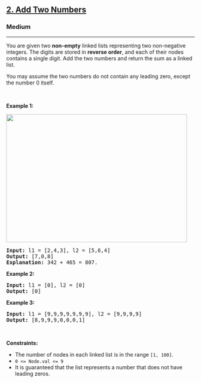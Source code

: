 <h2><a href="https://leetcode.com/problems/add-two-numbers/">2. Add Two Numbers</a></h2><h3>Medium</h3><hr><div><p>You are given two <strong><span class="wiseone-analysis-result wiseone-analysis-result-entity">non-empty</span></strong> <span class="wiseone-analysis-result wiseone-analysis-result-entity">linked lists</span> representing two <span class="wiseone-analysis-result wiseone-analysis-result-entity">non-negative integers</span>. The digits are stored in <strong>reverse order</strong>, and each of their nodes contains a single digit. Add the two numbers and return the sum&nbsp;as a <span class="wiseone-analysis-result wiseone-analysis-result-entity">linked list</span>.</p>

<p>You may assume the two numbers do not contain any leading zero, except the number 0 itself.</p>

<p>&nbsp;</p>
<p><strong class="example">Example 1:</strong></p>
<img alt="" src="https://assets.leetcode.com/uploads/2020/10/02/addtwonumber1.jpg" style="width: 483px; height: 342px;">
<pre><strong>Input:</strong> l1 = [2,4,3], l2 = [5,6,4]
<strong>Output:</strong> [7,0,8]
<strong>Explanation:</strong> 342 + 465 = 807.
</pre>

<p><strong class="example">Example 2:</strong></p>

<pre><strong>Input:</strong> l1 = [0], l2 = [0]
<strong>Output:</strong> [0]
</pre>

<p><strong class="example">Example 3:</strong></p>

<pre><strong>Input:</strong> l1 = [9,9,9,9,9,9,9], l2 = [9,9,9,9]
<strong>Output:</strong> [8,9,9,9,0,0,0,1]
</pre>

<p>&nbsp;</p>
<p><strong>Constraints:</strong></p>

<ul>
	<li>The number of nodes in each <span class="wiseone-analysis-result wiseone-analysis-result-entity">linked list</span> is in the range <code>[1, 100]</code>.</li>
	<li><code>0 &lt;= Node.val &lt;= 9</code></li>
	<li>It is guaranteed that the list represents a number that does not have <span class="wiseone-analysis-result wiseone-analysis-result-entity">leading zeros</span>.</li>
</ul>
</div>